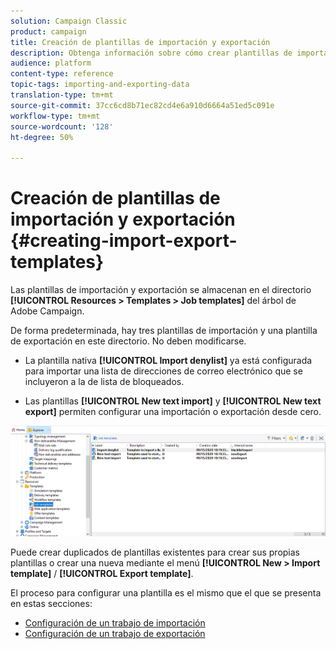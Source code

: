 ```yaml
---
solution: Campaign Classic
product: campaign
title: Creación de plantillas de importación y exportación
description: Obtenga información sobre cómo crear plantillas de importación y exportación en Campaign Classic.
audience: platform
content-type: reference
topic-tags: importing-and-exporting-data
translation-type: tm+mt
source-git-commit: 37cc6cd8b71ec82cd4e6a910d6664a51ed5c091e
workflow-type: tm+mt
source-wordcount: '128'
ht-degree: 50%

---
```



# Creación de plantillas de importación y exportación {#creating-import-export-templates}

Las plantillas de importación y exportación se almacenan en el directorio **[!UICONTROL Resources > Templates > Job templates]** del árbol de Adobe Campaign.

De forma predeterminada, hay tres plantillas de importación y una plantilla de exportación en este directorio. No deben modificarse.

* La plantilla nativa **[!UICONTROL Import denylist]** ya está configurada para importar una lista de direcciones de correo electrónico que se incluyeron a la de lista de bloqueados.

* Las plantillas **[!UICONTROL New text import]** y **[!UICONTROL New text export]** permiten configurar una importación o exportación desde cero.

![](assets/s_ncs_user_export_wizard_template_create.png)

Puede crear duplicados de plantillas existentes para crear sus propias plantillas o crear una nueva mediante el menú **[!UICONTROL New > Import template]** / **[!UICONTROL Export template]**.

El proceso para configurar una plantilla es el mismo que el que se presenta en estas secciones:

* [Configuración de un trabajo de importación](../../platform/using/executing-import-jobs.md)
* [Configuración de un trabajo de exportación](../../platform/using/executing-export-jobs.md)
